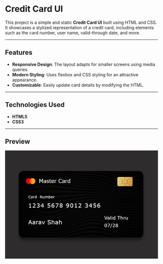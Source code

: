 # Credit Card UI

This project is a simple and static **Credit Card UI** built using HTML and CSS. It showcases a stylized representation of a credit card, including elements such as the card number, user name, valid-through date, and more.

---

## Features

- **Responsive Design**: The layout adapts for smaller screens using media queries.
- **Modern Styling**: Uses flexbox and CSS styling for an attractive appearance.
- **Customizable**: Easily update card details by modifying the HTML.

---

## Technologies Used

- **HTML5**
- **CSS3**

---

## Preview

![Preview of Credit Card UI](Screenshot.png)


